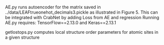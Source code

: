 AE.py
runs autoencoder for the matrix saved in ../data/LEAFtrueonehot_decimals3.pickle
as illustrated in Figure 5. This can be integrated with CrabNet by adding Loss from AE and regression
Running AE.py requires:
TensorFlow==2.13.0 and Keras==2.13.1

getlostops.py
computes local structure order parameters for atomic sites in a given structure
